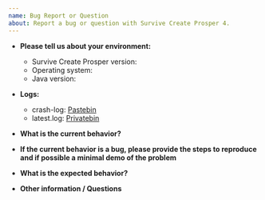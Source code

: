 ```yaml
---
name: Bug Report or Question
about: Report a bug or question with Survive Create Prosper 4.
---
```


* **Please tell us about your environment:**

   - Survive Create Prosper version: <!-- e.g. 4.X.X -->
   - Operating system: <!-- e.g. Windows 10 Version 20H2 -->
   - Java version: <!-- e.g. Build 1.8.0_271-b09 -->
   
* **Logs:**

  - crash-log: [Pastebin](https://pastebin.com) <!-- Good for crash-logs. -->
  - latest.log: [Privatebin](https://privatebin.net) <!-- Good for latest.log if crash-logs don't provide enough information. -->

* **What is the current behavior?**

<!-- As detailed a description as possible. The better your description, the better the chance of a possible fix. -->

* **If the current behavior is a bug, please provide the steps to reproduce and if possible a minimal demo of the problem**

<!--
Step 1: Start
Step 2: Middle
Step 3: Whatever
Step 4: ???
Step 5: Profit!
-->

* **What is the expected behavior?**

<!-- What should be happening, but doesn't, because of a bug. -->

* **Other information / Questions** 
<!-- (e.g. detailed explanation, stacktraces, related issues, suggestions how to fix, links for us to have context, eg. stackoverflow, gitter, etc) -->

<!-- Anything else you deem relevant to the issue at hand but doesn't fit into the other categories. -->
